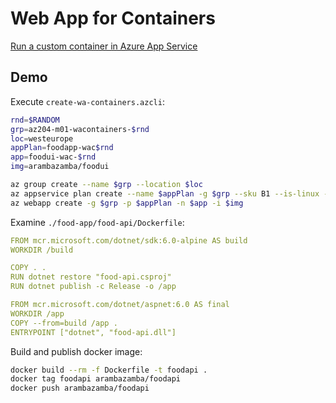 # Web App for Containers

[Run a custom container in Azure App Service](https://docs.microsoft.com/en-us/azure/app-service/quickstart-custom-container?tabs=dotnet&pivots=container-linux)

## Demo

Execute `create-wa-containers.azcli`:

```bash
rnd=$RANDOM
grp=az204-m01-wacontainers-$rnd
loc=westeurope
appPlan=foodapp-wac$rnd
app=foodui-wac-$rnd
img=arambazamba/foodui

az group create --name $grp --location $loc
az appservice plan create --name $appPlan -g $grp --sku B1 --is-linux --number-of-workers 1
az webapp create -g $grp -p $appPlan -n $app -i $img
```

Examine `./food-app/food-api/Dockerfile`:

```yaml
FROM mcr.microsoft.com/dotnet/sdk:6.0-alpine AS build
WORKDIR /build

COPY . .
RUN dotnet restore "food-api.csproj"
RUN dotnet publish -c Release -o /app

FROM mcr.microsoft.com/dotnet/aspnet:6.0 AS final
WORKDIR /app
COPY --from=build /app .
ENTRYPOINT ["dotnet", "food-api.dll"]
```

Build and publish docker image:

```bash
docker build --rm -f Dockerfile -t foodapi .
docker tag foodapi arambazamba/foodapi
docker push arambazamba/foodapi
```
